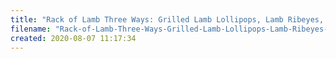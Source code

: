 ```yaml
---
title: "Rack of Lamb Three Ways: Grilled Lamb Lollipops, Lamb Ribeyes, and Whole Rack of Lamb"
filename: "Rack-of-Lamb-Three-Ways-Grilled-Lamb-Lollipops-Lamb-Ribeyes-and-Whole-Rack-of-Lamb"
created: 2020-08-07 11:17:34
---
```

